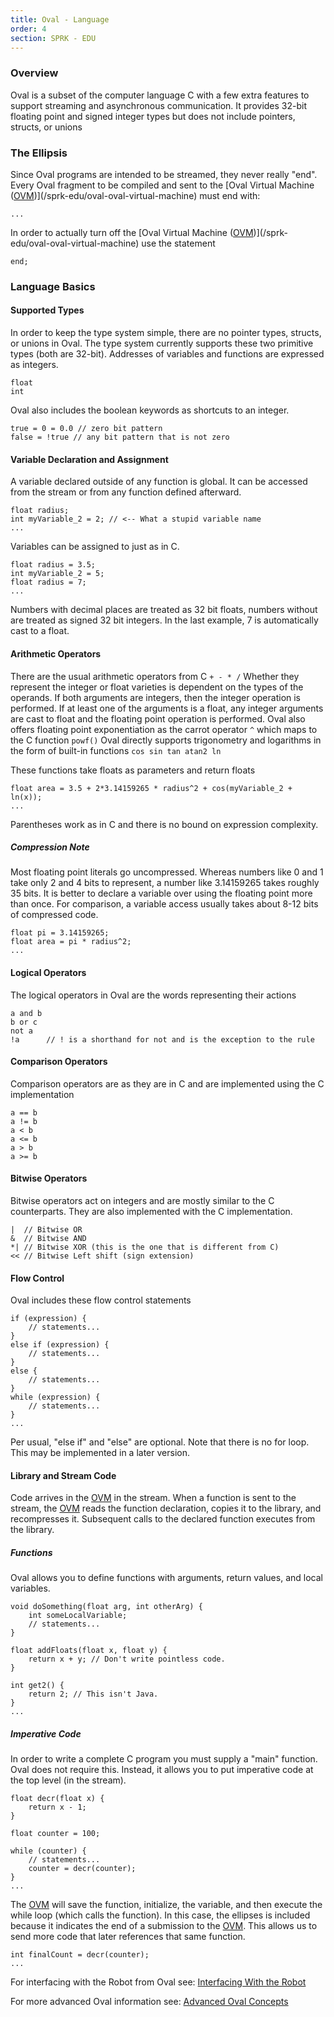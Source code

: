 ```yaml
---
title: Oval - Language
order: 4
section: SPRK - EDU
---
```


### Overview
Oval is a subset of the computer language C with a few extra features to support streaming and asynchronous communication. It provides 32-bit floating point and signed integer types but does not include pointers, structs, or unions
### The Ellipsis
Since Oval programs are intended to be streamed, they never really "end". Every Oval fragment to be compiled and sent to the [Oval Virtual Machine ([OVM](/sprk-edu/oval-oval-virtual-machine))](/sprk-edu/oval-oval-virtual-machine) must end with:

```
...
```
In order to actually turn off the [Oval Virtual Machine ([OVM](/sprk-edu/oval-oval-virtual-machine))](/sprk-edu/oval-oval-virtual-machine) use the statement

```
end;
```

### Language Basics
#### Supported Types
In order to keep the type system simple, there are no pointer types, structs, or unions in Oval. The type system currently supports these two primitive types (both are 32-bit).  Addresses of variables and functions are expressed as integers.

```
float
int
```
Oval also includes the boolean keywords as shortcuts to an integer.

```
true = 0 = 0.0 // zero bit pattern
false = !true // any bit pattern that is not zero
```

#### Variable Declaration and Assignment
A variable declared outside of any function is global.  It can be accessed from the stream or from any function defined afterward.

```
float radius;
int myVariable_2 = 2; // <-- What a stupid variable name
...
```
Variables can be assigned to just as in C.

```
float radius = 3.5;
int myVariable_2 = 5;
float radius = 7;
...
```
Numbers with decimal places are treated as 32 bit floats, numbers without are treated as signed 32 bit integers. In the last example, 7 is automatically cast to a float.

#### Arithmetic Operators
There are the usual arithmetic operators from C ``` + - * / ```
Whether they represent the integer or float varieties is dependent on the types of the operands. If both arguments are integers, then the integer operation is performed. If at least one of the arguments is a float, any integer arguments are cast to float and the floating point operation is performed.
Oval also offers floating point exponentiation as the carrot operator ```^``` which maps to the C function ```powf()```
Oval directly supports trigonometry and logarithms in the form of built-in functions ``` cos sin tan atan2 ln ```

These functions take floats as parameters and return floats

```
float area = 3.5 + 2*3.14159265 * radius^2 + cos(myVariable_2 + ln(x));
...
```
Parentheses work as in C and there is no bound on expression complexity.


##### Compression Note
Most floating point literals go uncompressed. Whereas numbers like 0 and 1 take only 2 and 4 bits to represent, a number like 3.14159265 takes roughly 35 bits. It is better to declare a variable over using the floating point more than once. For comparison, a variable access usually takes about 8-12 bits of compressed code.

```
float pi = 3.14159265;
float area = pi * radius^2;
...
```
#### Logical Operators
The logical operators in Oval are the words representing their actions

```
a and b
b or c
not a
!a      // ! is a shorthand for not and is the exception to the rule
```
#### Comparison Operators
Comparison operators are as they are in C and are implemented using the C implementation

```
a == b
a != b
a < b
a <= b
a > b
a >= b
```

#### Bitwise Operators
Bitwise operators act on integers and are mostly similar to the C counterparts. They are also implemented with the C implementation.

```
|  // Bitwise OR
&  // Bitwise AND
*| // Bitwise XOR (this is the one that is different from C)
<< // Bitwise Left shift (sign extension)
```
#### Flow Control
Oval includes these flow control statements

```
if (expression) {
    // statements...
}
else if (expression) {
    // statements...
}
else {
    // statements...
}
while (expression) {
    // statements...
}
...
```
Per usual, "else if" and "else" are optional. Note that there is no for loop. This may be implemented in a later version.

#### Library and Stream Code
Code arrives in the [OVM](/sprk-edu/oval-oval-virtual-machine) in the stream. When a function is sent to the stream, the [OVM](/sprk-edu/oval-oval-virtual-machine) reads the function declaration, copies it to the library, and recompresses it. Subsequent calls to the declared function executes from the library.

##### Functions
Oval allows you to define functions with arguments, return values, and local variables.

```
void doSomething(float arg, int otherArg) {
    int someLocalVariable;
    // statements...
}

float addFloats(float x, float y) {
    return x + y; // Don't write pointless code.
}

int get2() {
    return 2; // This isn't Java.
}
...
```

##### Imperative Code
In order to write a complete C program you must supply a "main" function. Oval does not require this. Instead, it allows you to put imperative code at the top level (in the stream).

```
float decr(float x) {
    return x - 1;
}

float counter = 100;

while (counter) {
    // statements...
    counter = decr(counter);
}
...
```

The [OVM](/sprk-edu/oval-oval-virtual-machine) will save the function, initialize, the variable, and then execute the while loop (which calls the function). In this case, the ellipses is included because it indicates the end of a submission to the [OVM](/sprk-edu/oval-oval-virtual-machine). This allows us to send more code that later references that same function.

```
int finalCount = decr(counter);
...
```

For interfacing with the Robot from Oval see: [Interfacing With the Robot](/sprk-edu/oval-interfacing-with-the-robot)

For more advanced Oval information see: [Advanced Oval Concepts](/sprk-edu/oval-advanced-oval-concepts)
